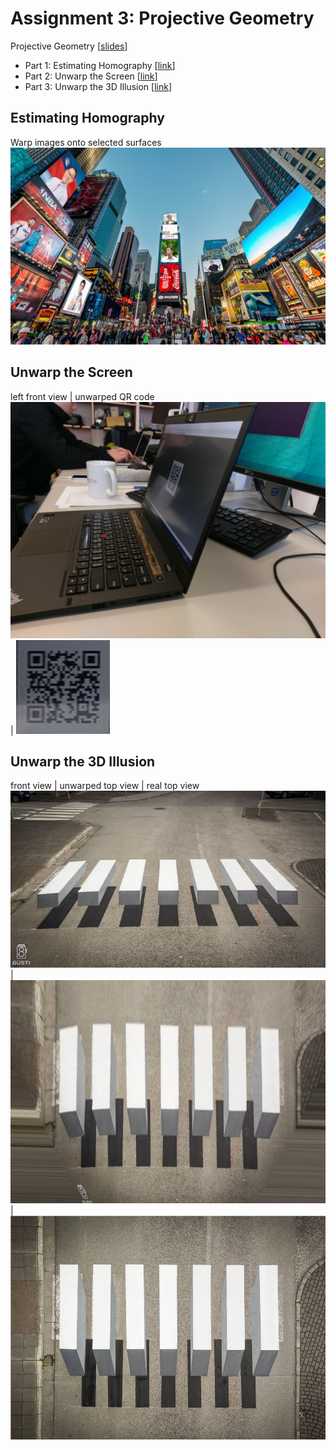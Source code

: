 # Assignment 3: Projective Geometry
Projective Geometry [[slides](http://media.ee.ntu.edu.tw/courses/cv/18F/hw/cv2018_hw03.pdf)]
* Part 1: Estimating Homography [[link](#roc-curve)]
* Part 2: Unwarp the Screen [[link](#pca--lda)]
* Part 3: Unwarp the 3D Illusion [[link](#object-recognition-using-cnn)]

## Estimating Homography
Warp images onto selected surfaces
![canvas](part1.png)

## Unwarp the Screen
left front view | unwarped QR code
![screen](./input/screen.jpg) | ![qrcode](part2.png)

## Unwarp the 3D Illusion
front view | unwarped top view | real top view 
![crosswalk](./input/crosswalk_front.jpg) | ![unwarp_topview](part3.png) | ![topview](gt.png)
